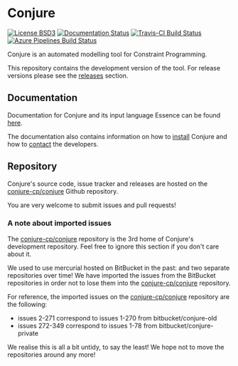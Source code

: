 
# Conjure

[![License BSD3](https://img.shields.io/badge/license-BSD3-brightgreen.svg)](http://opensource.org/licenses/BSD-3-Clause)
[![Documentation Status](https://readthedocs.org/projects/conjure/badge/?version=latest)](https://conjure.readthedocs.io)
[![Travis-CI Build Status](https://travis-ci.org/conjure-cp/conjure.svg?branch=master)](https://travis-ci.org/conjure-cp/conjure)
[![Azure Pipelines Build Status](https://dev.azure.com/conjure-testing/conjure/_apis/build/status/conjure-cp.conjure?branchName=master)](https://dev.azure.com/conjure-testing/conjure/_build/latest?definitionId=1&branchName=master)

Conjure is an automated modelling tool for Constraint Programming.

This repository contains the development version of the tool.
For release versions please see the [releases](https://github.com/conjure-cp/conjure/releases) section.

## Documentation

Documentation for Conjure and its input language Essence can be found [here](http://conjure.readthedocs.io).

The documentation also contains information on
how to [install](http://conjure.readthedocs.io/en/latest/installation.html) Conjure and
how to [contact](http://conjure.readthedocs.io/en/latest/contact.html) the developers.

## Repository

Conjure's source code, issue tracker and releases are hosted on the [conjure-cp/conjure](http://www.github.com/conjure-cp/conjure) Github repository.

You are very welcome to submit issues and pull requests!

### A note about imported issues

The [conjure-cp/conjure](http://www.github.com/conjure-cp/conjure) repository is the 3rd home of Conjure's development repository.
Feel free to ignore this section if you don't care about it.

We used to use mercurial hosted on BitBucket in the past: and two separate repositories over time!
We have imported the issues from the BitBucket repositories in order not to lose them into the [conjure-cp/conjure](http://www.github.com/conjure-cp/conjure) repository.

For reference, the imported issues on the [conjure-cp/conjure](http://www.github.com/conjure-cp/conjure) repository are the following:

- issues 2-271 correspond to issues 1-270 from bitbucket/conjure-old
- issues 272-349 correspond to issues 1-78 from bitbucket/conjure-private

We realise this is all a bit untidy, to say the least!
We hope not to move the repositories around any more!

